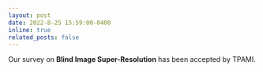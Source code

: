 ```yaml
---
layout: post
date: 2022-8-25 15:59:00-0400
inline: true
related_posts: false
---
```


Our survey on **Blind Image Super-Resolution** has been accepted by TPAMI.
